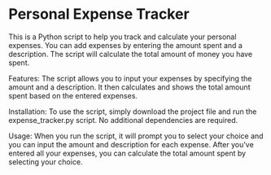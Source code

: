 # Personal Expense Tracker
This is a Python script to help you track and calculate your personal expenses. You can add expenses by entering the amount spent and a description. The script will calculate the total amount of money you have spent.

Features:
The script allows you to input your expenses by specifying the amount and a description. It then calculates and shows the total amount spent based on the entered expenses.

Installation:
To use the script, simply download the project file and run the expense_tracker.py script. No additional dependencies are required.

Usage:
When you run the script, it will prompt you to select your choice and you can input the amount and description for each expense. After you've entered all your expenses, you can calculate the total amount spent by selecting your choice.
